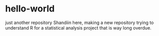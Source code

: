 # hello-world
just another repository
Shandiin here, making a new repository trying to understand R for a statistical analysis project that is way long overdue.
